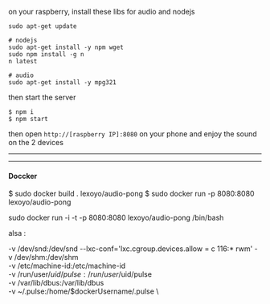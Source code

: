 

on your raspberry, install these libs for audio and nodejs

```
sudo apt-get update

# nodejs
sudo apt-get install -y npm wget
sudo npm install -g n
n latest

# audio
sudo apt-get install -y mpg321
```

then start the server

```
$ npm i
$ npm start
```

then open `http://[raspberry IP]:8080` on your phone and enjoy the sound on the 2 devices





---
---

#### Doccker

$ sudo docker build . lexoyo/audio-pong
$ sudo docker run -p 8080:8080 lexoyo/audio-pong



sudo docker run -i -t -p 8080:8080 lexoyo/audio-pong /bin/bash



alsa :


 -v /dev/snd:/dev/snd
 --lxc-conf='lxc.cgroup.devices.allow = c 116:* rwm'
    -v /dev/shm:/dev/shm \
    -v /etc/machine-id:/etc/machine-id \
    -v /run/user/$uid/pulse:/run/user/$uid/pulse \
    -v /var/lib/dbus:/var/lib/dbus \
    -v ~/.pulse:/home/$dockerUsername/.pulse \
